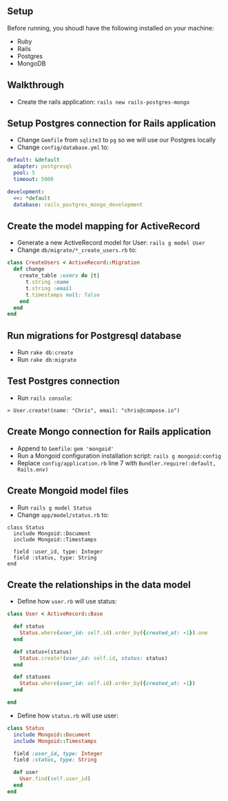 ## Setup

Before running, you shoudl have the following installed on your machine:

* Ruby
* Rails
* Postgres
* MongoDB

## Walkthrough
* Create the rails application: `rails new rails-postgres-mongo`

## Setup Postgres connection for Rails application
* Change `Gemfile` from `sqlite3` to `pg` so we will use our Postgres locally
* Change `config/database.yml` to:

```yaml
default: &default
  adapter: postgresql
  pool: 5
  timeout: 5000

development:
  <<: *default
  database: rails_postgres_mongo_development
```

## Create the model mapping for ActiveRecord
* Generate a new ActiveRecord model for User: `rails g model User`
* Change `db/migrate/*_create_users.rb` to:

```ruby
class CreateUsers < ActiveRecord::Migration
  def change
    create_table :users do |t|
      t.string :name
      t.string :email
      t.timestamps null: false
    end
  end
end
```

## Run migrations for Postgresql database
* Run `rake db:create`
* Run `rake db:migrate`

## Test Postgres connection
* Run `rails console`:

```
> User.create!(name: "Chris", email: "chris@compose.io")
```

## Create Mongo connection for Rails application
* Append to `Gemfile`: `gem 'mongoid'`
* Run a Mongoid configuration installation script: `rails g mongoid:config`
* Replace `config/application.rb` line 7 with `Bundler.require(:default, Rails.env)`

## Create Mongoid model files
* Run `rails g model Status`
* Change `app/model/status.rb` to:

```
class Status
  include Mongoid::Document
  include Mongoid::Timestamps

  field :user_id, type: Integer
  field :status, type: String
end
```

## Create the relationships in the data model

* Define how `user.rb` will use status:
```ruby
class User < ActiveRecord::Base

  def status
    Status.where(user_id: self.id).order_by({created_at: -1}).one
  end

  def status=(status)
    Status.create!(user_id: self.id, status: status)
  end

  def statuses
    Status.where(user_id: self.id).order_by({created_at: -1})
  end

end
```

* Define how `status.rb` will use user:
```ruby
class Status
  include Mongoid::Document
  include Mongoid::Timestamps

  field :user_id, type: Integer
  field :status, type: String

  def user
    User.find(self.user_id)
  end
end
```
